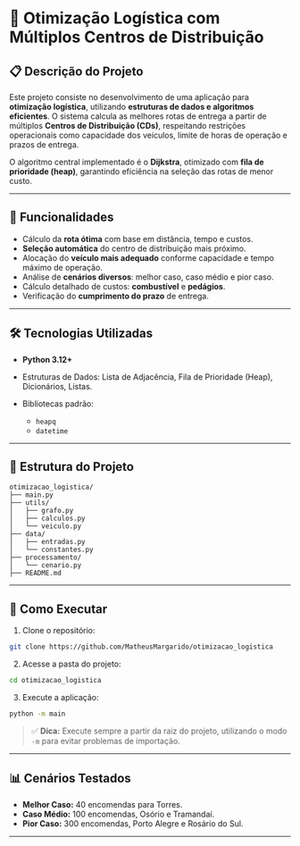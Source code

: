 # 🚚 Otimização Logística com Múltiplos Centros de Distribuição

## 📋 Descrição do Projeto

Este projeto consiste no desenvolvimento de uma aplicação para **otimização logística**, utilizando **estruturas de dados e algoritmos eficientes**. O sistema calcula as melhores rotas de entrega a partir de múltiplos **Centros de Distribuição (CDs)**, respeitando restrições operacionais como capacidade dos veículos, limite de horas de operação e prazos de entrega.

O algoritmo central implementado é o **Dijkstra**, otimizado com **fila de prioridade (heap)**, garantindo eficiência na seleção das rotas de menor custo.

---

## 🚀 Funcionalidades

* Cálculo da **rota ótima** com base em distância, tempo e custos.
* **Seleção automática** do centro de distribuição mais próximo.
* Alocação do **veículo mais adequado** conforme capacidade e tempo máximo de operação.
* Análise de **cenários diversos**: melhor caso, caso médio e pior caso.
* Cálculo detalhado de custos: **combustível** e **pedágios**.
* Verificação do **cumprimento do prazo** de entrega.

---

## 🛠️ Tecnologias Utilizadas

* **Python 3.12+**
* Estruturas de Dados: Lista de Adjacência, Fila de Prioridade (Heap), Dicionários, Listas.
* Bibliotecas padrão:

  * `heapq`
  * `datetime`

---

## 📂 Estrutura do Projeto

```
otimizacao_logistica/
├── main.py
├── utils/
│   ├── grafo.py
│   ├── calculos.py
│   └── veiculo.py
├── data/
│   ├── entradas.py
│   └── constantes.py
├── processamento/
│   └── cenario.py
├── README.md
```

---

## 🏁 Como Executar

1. Clone o repositório:

```bash
git clone https://github.com/MatheusMargarido/otimizacao_logistica
```

2. Acesse a pasta do projeto:

```bash
cd otimizacao_logistica
```

3. Execute a aplicação:

```bash
python -m main
```

> ✅ **Dica:** Execute sempre a partir da raiz do projeto, utilizando o modo `-m` para evitar problemas de importação.

---

## 📊 Cenários Testados

* **Melhor Caso:** 40 encomendas para Torres.
* **Caso Médio:** 100 encomendas, Osório e Tramandaí.
* **Pior Caso:** 300 encomendas, Porto Alegre e Rosário do Sul.

---
